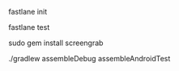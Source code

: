 fastlane init            

fastlane test            

 sudo gem install screengrab                     

./gradlew assembleDebug assembleAndroidTest     
